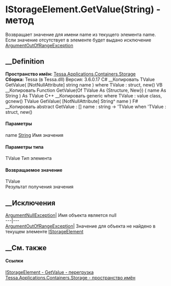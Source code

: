 # IStorageElement.GetValue<TValue>(String) - метод
Возвращает значение для имени name из текущего элемента name. Если значение
отсутствует в элементе будет выдано исключение
[ArgumentOutOfRangeException](https://learn.microsoft.com/dotnet/api/system.argumentoutofrangeexception)
##  __Definition
 **Пространство имён:**
[Tessa.Applications.Containers.Storage](N_Tessa_Applications_Containers_Storage.htm)  
 **Сборка:** Tessa (в Tessa.dll) Версия: 3.6.0.17
C# __Копировать
     TValue GetValue<TValue>(
    	[NotNullAttribute] string name
    )
    where TValue : struct, new()
VB __Копировать
     Function GetValue(Of TValue As {Structure, New}) ( 
    	<NotNullAttribute> name As String
    ) As TValue
C++ __Копировать
    generic<typename TValue>
    where TValue : value class, gcnew()
    TValue GetValue(
    	[NotNullAttribute] String^ name
    )
F# __Копировать
     abstract GetValue : 
            [<NotNullAttribute>] name : string -> 'TValue  when 'TValue : struct, new()
#### Параметры
name [String](https://learn.microsoft.com/dotnet/api/system.string)
     Имя значения 
#### Параметры типа
TValue
     Тип элемента 
#### Возвращаемое значение
TValue  
Результат получения значения
## __Исключения
[ArgumentNullException](https://learn.microsoft.com/dotnet/api/system.argumentnullexception)|
Имя объекта является null  
---|---  
[ArgumentOutOfRangeException](https://learn.microsoft.com/dotnet/api/system.argumentoutofrangeexception)|
Значение для объекта не найдено в текущем элементе
[IStorageElement](T_Tessa_Applications_Containers_Storage_IStorageElement.htm)  
##  __См. также
#### Ссылки
[IStorageElement -
](T_Tessa_Applications_Containers_Storage_IStorageElement.htm)
[GetValue -
перегрузка](Overload_Tessa_Applications_Containers_Storage_IStorageElement_GetValue.htm)
[Tessa.Applications.Containers.Storage - пространство
имён](N_Tessa_Applications_Containers_Storage.htm)
